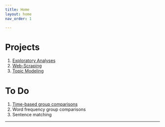 ```yaml
---
title: Home
layout: home
nav_order: 1

---
```


# Projects
1. [Exploratory Analyses](./2-Exploratory.md)
2. [Web-Scraping](./3-WebScraping.md)
3. [Topic Modeling](./4-TopicModeling.md)

# To Do
1. [Time-based group comparisons](./5-TimeComp.md)
2. Word frequency group comparisons
3. Sentence matching



----


